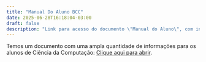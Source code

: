 ```yaml
---
title: "Manual Do Aluno BCC"
date: 2025-06-28T16:18:04-03:00
draft: false
description: "Link para acesso do documento \"Manual do Aluno\", com informações úteis para alunos do BCC"
---
```


Temos um documento com uma ampla quantidade de informações para os alunos de Ciência da Computação: [Clique aqui para abrir](https://docs.google.com/document/d/1ulitMwYhXa06XUjx2Ft_zG-WS89A5QDhkzDs0XhjuRc/edit?usp=sharing).



